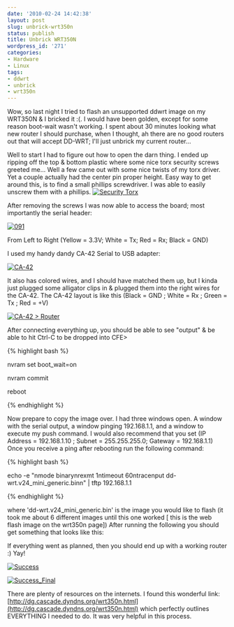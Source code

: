 ```yaml
---
date: '2010-02-24 14:42:38'
layout: post
slug: unbrick-wrt350n
status: publish
title: Unbrick WRT350N
wordpress_id: '271'
categories:
- Hardware
- Linux
tags:
- ddwrt
- unbrick
- wrt350n
---
```


Wow, so last night I tried to flash an unsupported ddwrt image on my WRT350N & I bricked it :(. I would have been golden, except for some reason boot-wait wasn't working. I spent about 30 minutes looking what new router I should purchase, when I thought, ah there are no good routers out that will accept DD-WRT; I'll just unbrick my current router...

Well to start I had to figure out how to open the darn thing. I ended up ripping off the top & bottom plastic where some nice torx security screws greeted me... Well a few came out with some nice twists of my torx driver. Yet a couple actually had the center pin proper height. Easy way to get around this, is to find a small phillips screwdriver. I was able to easily unscrew them with a phillips.
[![Security Torx](http://farm3.static.flickr.com/2758/4384891503_6abeb02900.jpg)](http://www.flickr.com/photos/68444690@N00/4384891503/)

After removing the screws I was now able to access the board; most importantly the serial header:

[![091](http://farm5.static.flickr.com/4017/4385664594_0e8677b9c8.jpg)](http://www.flickr.com/photos/68444690@N00/4385664594/)

From Left to Right (Yellow = 3.3V; White = Tx; Red = Rx; Black = GND)

I used my handy dandy CA-42 Serial to USB adapter:

[![CA-42](http://farm5.static.flickr.com/4061/4384881609_396cdd4377.jpg)](http://www.flickr.com/photos/68444690@N00/4384881609/)

It also has colored wires, and I should have matched them up, but I  kinda just plugged some alligator clips in & plugged them into the  right wires for the CA-42. The CA-42 layout is like this (Black = GND ; White = Rx ; Green = Tx ; Red = +V)

[![CA-42 > Router](http://farm3.static.flickr.com/2756/4384910083_043afc1e7b.jpg)](http://www.flickr.com/photos/68444690@N00/4384910083/)

After connecting everything up, you should be able to see "output" & be able to hit Ctrl-C to be dropped into CFE>

{% highlight bash %}

nvram set boot_wait=on

nvram commit

reboot

{% endhighlight %}

Now prepare to copy the image over. I had three windows open. A window with the serial output, a window pinging 192.168.1.1, and a window to execute my push command. I would also recommend that you set (IP Address = 192.168.1.10 ; Subnet = 255.255.255.0; Gateway = 192.168.1.1) Once you receive a ping after rebooting run the following command:

{% highlight bash %}

echo -e "nmode binarynrexmt 1ntimeout 60ntracenput dd-wrt.v24_mini_generic.binn" | tftp 192.168.1.1

{% endhighlight %}

where 'dd-wrt.v24_mini_generic.bin' is the image you would like to flash (it took me about 6 different images until this one worked \[ this is the web flash image on the wrt350n page])
After running the following you should get something that looks like this:


If everything went as planned, then you should end up with a working router :) Yay!

[![Success](http://farm3.static.flickr.com/2694/4385674150_dee99ae264.jpg)](http://www.flickr.com/photos/68444690@N00/4385674150/)

[![Success_Final](http://farm3.static.flickr.com/2775/4385674284_4a954e139d.jpg)](http://www.flickr.com/photos/68444690@N00/4385674284/)

There are plenty of resources on the internets. I found this wonderful link: [http://dg.cascade.dyndns.org/wrt350n.html](http://dg.cascade.dyndns.org/wrt350n.html) which perfectly outlines EVERYTHING I needed to do. It was very helpful in this process.
